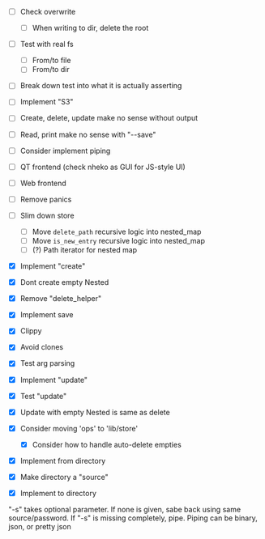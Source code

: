 - [ ] Check overwrite
  - [ ] When writing to dir, delete the root
- [ ] Test with real fs
  - [ ] From/to file
  - [ ] From/to dir
- [ ] Break down test into what it is actually asserting
- [ ] Implement "S3"
- [ ] Create, delete, update make no sense without output
- [ ] Read, print make no sense with "--save"
- [ ] Consider implement piping
- [ ] QT frontend (check nheko as GUI for JS-style UI)
- [ ] Web frontend
- [ ] Remove panics
- [ ] Slim down store
  - [ ] Move `delete_path` recursive logic into nested_map
  - [ ] Move `is_new_entry` recursive logic into nested_map
  - [ ] (?) Path iterator for nested map
- [X] Implement "create"
- [X] Dont create empty Nested
- [X] Remove "delete_helper"
- [X] Implement save
- [X] Clippy
- [X] Avoid clones
- [X] Test arg parsing
- [X] Implement "update"
- [X] Test "update"
- [X] Update with empty Nested is same as delete
- [X] Consider moving 'ops' to 'lib/store'
  - [X] Consider how to handle auto-delete empties
- [X] Implement from directory
- [X] Make directory a "source"
- [X] Implement to directory


"-s" takes optional parameter. If none is given, sabe back using same source/password. If "-s" is missing completely, pipe. Piping can be binary, json, or pretty json

